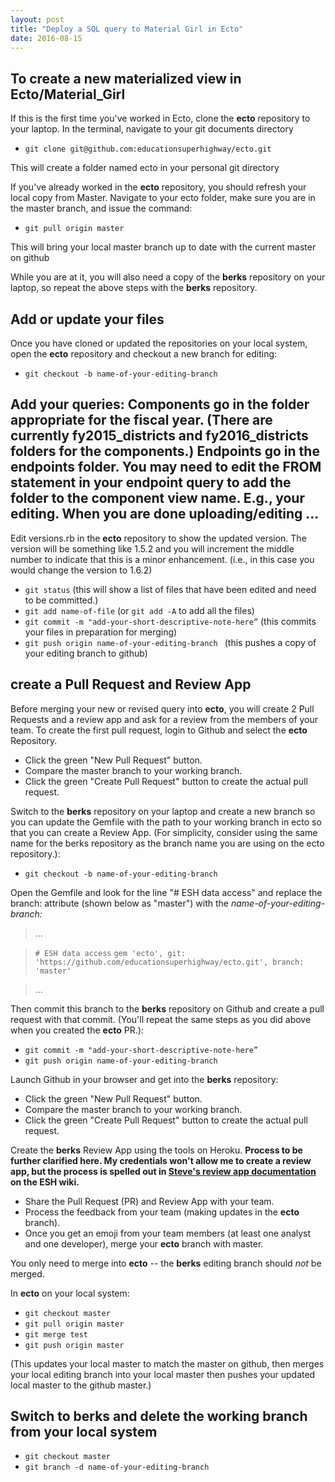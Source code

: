 ```yaml
---
layout: post
title: "Deploy a SQL query to Material Girl in Ecto"
date: 2016-08-15
---
```


To create a new materialized view in Ecto/Material_Girl
--

If this is the first time you've worked in Ecto, clone the **ecto** repository to your laptop. 
In the terminal, navigate to your git documents directory

- `git clone git@github.com:educationsuperhighway/ecto.git`

This will create a folder named ecto in your personal git directory

If you've already worked in the **ecto** repository, you should refresh your local copy from Master. Navigate to your ecto folder, make sure you are in the master branch, and issue the command:

- `git pull origin master`

This will bring your local master branch up to date with the current master on github

While you are at it, you will also need a copy of the **berks** repository on your laptop, so repeat the above steps with the **berks** repository.

Add or update your files
------------------------

Once you have cloned or updated the repositories on your local system, open the **ecto** repository and checkout a new branch for editing:

- `git checkout -b name-of-your-editing-branch`

Add your queries: Components go in the folder appropriate for the fiscal year. (There are currently fy2015_districts and fy2016_districts folders for the components.) Endpoints go in the endpoints folder. You may need to edit the FROM statement in your endpoint query to add the folder to the component view name. E.g.,  your editing. When you are done uploading/editing ... 
----------------------------------------------

Edit versions.rb in the **ecto** repository to show the updated version. The version will be something like 1.5.2 and you will increment the middle number to indicate that this is a minor enhancement. (i.e., in this case you would change the version to 1.6.2)

- `git status`
(this will show a list of files that have been edited and need to be committed.)
- `git add name-of-file` (or `git add -A` to add all the files)
- `git commit -m "add-your-short-descriptive-note-here”`
(this commits your files in preparation for merging)
- `git push origin name-of-your-editing-branch `
(this pushes a copy of your editing branch to github)

create a Pull Request and Review App
--

Before merging your new or revised query into **ecto**, you will create 2 Pull Requests and a review app and ask for a review from the members of your team. To create the first pull request, login to Github and select the **ecto** Repository.

- Click the green "New Pull Request" button.
- Compare the master branch to your working branch.
- Click the green "Create Pull Request" button to create the actual pull request.

Switch to the **berks** repository on your laptop and create a new branch so you can update the Gemfile with the path to your working branch in ecto so that you can create a Review App. (For simplicity, consider using the same name for the berks repository as the branch name you are using on the ecto repository.):

- `git checkout -b name-of-your-editing-branch`

Open the Gemfile and look for the line "# ESH data access" and replace the branch: attribute (shown below as "master") with the _name-of-your-editing-branch:_

>... 

> `# ESH data access`
`gem 'ecto', git: 'https://github.com/educationsuperhighway/ecto.git', branch: 'master'`

>...

Then commit this branch to the **berks** repository on Github and create a pull request with that commit. (You'll repeat the same steps as you did above when you created the **ecto** PR.):

- `git commit -m "add-your-short-descriptive-note-here”`
- `git push origin name-of-your-editing-branch `

Launch Github in your browser and get into the **berks** repository: 

- Click the green "New Pull Request" button.
- Compare the master branch to your working branch.
- Click the green "Create Pull Request" button to create the actual pull request.

Create the **berks** Review App using the tools on Heroku. **Process to be further clarified here. My credentials won't allow me to create a review app, but the process is spelled out in [Steve's review app documentation](https://educationsuperhighway.atlassian.net/wiki/display/SOFTWARE/New+Heroku+Deploy+with+pipelines) on the ESH wiki.**

- Share the Pull Request (PR) and Review App with your team.
- Process the feedback from your team (making updates in the **ecto** branch). 
- Once you get an emoji from your team members (at least one analyst and one developer), merge your **ecto** branch with master.

You only need to merge into **ecto** -- the **berks** editing branch should *not* be merged.

In **ecto** on your local system: 

- `git checkout master`
- `git pull origin master`
- `git merge test`
- `git push origin master`

(This updates your local master to match the master on github, then merges your local editing branch into your local master then pushes your updated local master to the github master.)


Switch to **berks** and delete the working branch from your local system
------------------------------------------------

- `git checkout master`
- `git branch -d name-of-your-editing-branch`